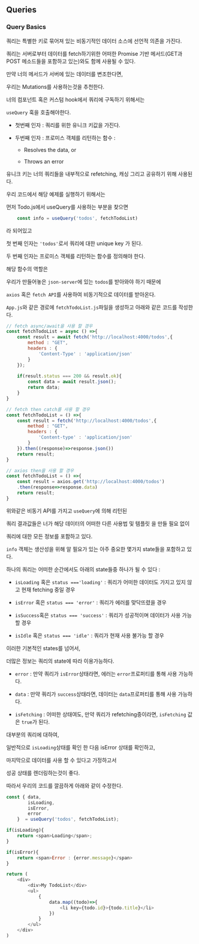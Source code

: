 ## Queries

### Query Basics

쿼리는 특별한 키로 묶어져 있는 비동기적인 데이터 소스에 선언적 의존을 가진다. 

쿼리는 서버로부터 데이터를 fetch하기위한 어떠한 Promise 기반 메서드(GET과 POST 메소드들을 포함하고 있는)와도 함께 사용될 수 있다.

만약 너의 메서드가 서버에 있는 데이터를 변조한다면, 

우리는 Mutations를 사용하는것을 추천한다.

너의 컴포넌트 혹은 커스텀 hook에서 쿼리에 구독하기 위해서는

```useQuery``` 훅을 호출해야한다.

- 첫번째 인자 : 쿼리를 위한 유니크 키값을 가진다.

- 두번째 인자 : 프로미스 객체를 리턴하는 함수 :

    - Resolves the data, or

    - Throws an error

유니크 키는 너의 쿼리들을 내부적으로 refetching, 캐싱 그리고 공유하기 위해 사용된다.

우리 코드에서 해당 예제를 실행하기 위해서는

먼저 Todo.js에서 useQuery를 사용하는 부분을 찾으면

```javascript
    const info = useQuery('todos', fetchTodoList)
```
라 되어있고

첫 번째 인자는 ```'todos'```로서 쿼리에 대한 unique key 가 된다.

두 번째 인자는 프로미스 객체를 리턴하는 함수를 정의해야 한다.

해당 함수의 역할은

우리가 만들어놓은 ```json-server```에 있는 ```todos```를 받아와야 하기 때문에

```axios``` 혹은 ```fetch API```를 사용하여 비동기적으로 데이터를 받아온다.

```App.js```와 같은 경로에 ```fetchTodoList.js```파일을 생성하고 아래와 같은 코드를 작성한다.

```javascript
// fetch async/await을 사용 할 경우
const fetchTodoList = async () =>{
    const result = await fetch('http://localhost:4000/todos',{
        method : "GET",
        headers : {
            'Content-Type' : 'application/json'
        }
    });
    
    if(result.status === 200 && result.ok){
        const data = await result.json();
        return data;
    }
}

// fetch then catch를 사용 할 경우
const fetchTodoList = () =>{
    const result = fetch('http://localhost:4000/todos',{
        method : "GET",
        headers : {
            'Content-type' : 'application/json'
        }
    }).then((response)=>response.json())
    return result;
}

// axios then을 사용 할 경우
const fetchTodoList = () =>{
    const result = axios.get('http://localhost:4000/todos')
    .then(response=>response.data)
    return result;
}
```
위와같은 비동기 API를 가지고 ```useQuery```에 의해 리턴된

쿼리 결과값들은 너가 해당 데이터의 어떠한 다른 사용법 및 템플릿 을 만들 필요 없이

쿼리에 대한 모든 정보를 포함하고 있다.

```info``` 객체는 생산성을 위해 알 필요가 있는 아주 중요한 몇가지 state들을 포함하고 있다.

하나의 쿼리는 어떠한 순간에서도 아래의 state들중 하나가 될 수 있다 :

- ```isLoading``` 혹은 ```status ==='loading'``` : 쿼리가 어떠한 데이터도 가지고 있지 않고 현재 fetching 중일 경우

- ```isError``` 혹은 ```status === 'error'``` : 쿼리가 에러를 맞닥뜨렸을 경우 

- ```isSuccess```혹은 ```status === 'success'``` : 쿼리가 성공적이며 데이터가 사용 가능할 경우

- ```isIdle``` 혹은 ```status === 'idle'``` : 쿼리가 현재 사용 불가능 할 경우

이러한 기본적인 states를 넘어서,

더많은 정보는 쿼리의 state에 따라 이용가능하다.

- ```error``` : 만약 쿼리가 ```isError```상태라면, 에러는 ```error```프로퍼티를 통해 사용 가능하다.

- ```data``` : 만약 쿼리가 ```success```상태라면, 데이터는 ```data```프로퍼티를 통해 사용 가능하다.

- ```isFetching``` : 어떠한 상태여도, 만약 쿼리가 refetching중이라면, ```isFetching``` 값은 ```true```가 된다.

대부분의 쿼리에 대하여,

일반적으로 ```isLoading```상태를 확인 한 다음 isError 상태를 확인하고, 

마지막으로 데이터를 사용 할 수 있다고 가정하고서

성공 상태를 렌더링하는것이 좋다.

따라서 우리의 코드를 깔끔하게 아래와 같이 수정한다.

```javascript
const { data, 
        isLoading, 
        isError,
        error
    }  = useQuery('todos', fetchTodoList);

if(isLoading){
    return <span>Loading</span>;
}

if(isError){
    return <span>Error : {error.message}</span>
}

return (
    <div>
        <div>My TodoList</div>
        <ul>
            {
                data.map((todo)=>{
                    <li key={todo.id}>{todo.title}</li>
                })
            }
        </ul>
    </div>
)
```